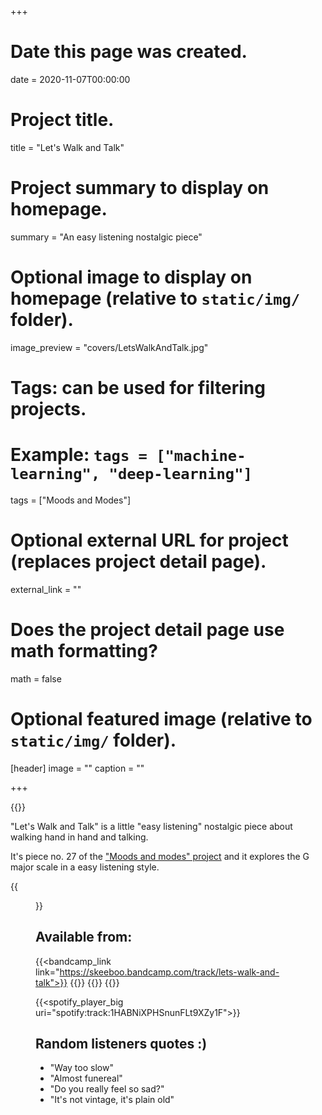 +++
# Date this page was created.
date = 2020-11-07T00:00:00

# Project title.
title = "Let's Walk and Talk"

# Project summary to display on homepage.
summary = "An easy listening nostalgic piece"

# Optional image to display on homepage (relative to `static/img/` folder).
image_preview = "covers/LetsWalkAndTalk.jpg"

# Tags: can be used for filtering projects.
# Example: `tags = ["machine-learning", "deep-learning"]`
tags = ["Moods and Modes"]

# Optional external URL for project (replaces project detail page).
external_link = ""

# Does the project detail page use math formatting?
math = false

# Optional featured image (relative to `static/img/` folder).
[header]
image = ""
caption = ""

+++

{{<bandcamp title="Let's Walk and Talk" track="748445761" link="https://skeeboo.bandcamp.com/track/lets-walk-and-talk">}}

"Let's Walk and Talk" is a little "easy listening" nostalgic piece about walking hand in hand and talking.

It's piece no. 27 of the ["Moods and modes" project](/post/moods_and_modes) and it explores the G major scale in a easy listening style.

{{<figure src="/img/covers/LetsWalkAndTalk.jpg" width="320" link="https://distrokid.com/hyperfollow/skeeboo/lets-walk-and-talk" target="_blank">}}

## Available from:

{{<bandcamp_link link="https://skeeboo.bandcamp.com/track/lets-walk-and-talk">}}
{{<spotify link="http://spoti.fi/3cIoECg">}}
{{<itunes link="https://music.apple.com/us/album/lets-walk-and-talk-single/1549440705">}}
{{<globe link="https://song.link/pzb4bxh7dfrms">}}

{{<spotify_player_big uri="spotify:track:1HABNiXPHSnunFLt9XZy1F">}}

## Random listeners quotes :)
* "Way too slow"
* "Almost funereal"
* "Do you really feel so sad?"
* "It's not vintage, it's plain old"
